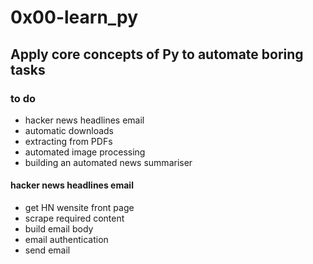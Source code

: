 # 0x00-learn_py
## Apply core concepts of Py to automate boring tasks
### to do
* hacker news headlines email
* automatic downloads
* extracting from PDFs
* automated image processing
* building an automated news summariser

#### hacker news headlines email
* get HN wensite front page
* scrape required content
* build email body
* email authentication
* send email
